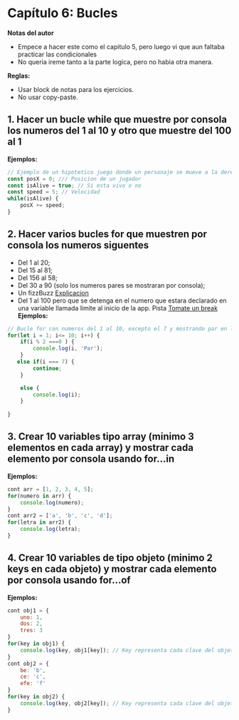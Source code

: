# Capítulo 6: Bucles

**Notas del autor**
+ Empece a hacer este como el capitulo 5, pero luego vi que aun faltaba practicar las condicionales
+ No queria ireme tanto a la parte logica, pero no habia otra manera.

**Reglas:**
- Usar block de notas para los ejercicios.
- No usar copy-paste.

## 1. Hacer un bucle while que muestre por consola los numeros del 1 al 10 y otro que muestre del 100 al 1
**Ejemplos:**
```javascript
// Ejemplo de un hipotetico juego donde un personaje se mueve a la derecha mientras este vivo
const posX = 0; /// Posicion de un jugador
const isAlive = true; // Si esta vivo o no
const speed = 5; // Velocidad
while(isAlive) {
    posX += speed;
}
```

## 2. Hacer varios bucles for que muestren por consola los numeros siguentes
+ Del 1 al 20;
+ Del 15 al 81;
+ Del 156 al 58;
+ Del 30 a 90 (solo los numeros pares se mostraran por consola);
+ Un fizzBuzz [Explicacion](http://exponentis.es/el-test-de-fizz-buzz-para-contratar-programadores)
+ Del 1 al 100 pero que se detenga en el numero que estara declarado en una variable llamada limite al inicio de la app. Pista [Tomate un break](https://desarrolloweb.com/articulos/568.php)
**Ejemplos:**
```javascript
// Bucle for con numeros del 1 al 10, excepto el 7 y mostrando par en los numeros pares
for(let i = 1; i<= 10; i++) {
    if(i % 2 ===0 ) {
        console.log(i, 'Par');
    }
   else if(i === 7) {
        continue;
    }

    else {
        console.log(i);
    }
    
}

```

## 3. Crear 10 variables tipo array (minimo 3 elementos en cada array) y mostrar cada elemento por consola usando for...in
**Ejemplos:**
```javascript
cont arr = [1, 2, 3, 4, 5];
for(numero in arr) {
    console.log(numero);
}
cont arr2 = ['a', 'b', 'c', 'd'];
for(letra in arr2) {
    console.log(letra);
}
```

## 4. Crear 10 variables de tipo objeto (minimo 2 keys en cada objeto) y mostrar  cada elemento por consola usando for...of
**Ejemplos:**
```javascript
cont obj1 = {
    uno: 1,
    dos: 2,
    tres: 3
}
for(key in obj1) {
    console.log(key, obj1[key]); // Key representa cada clave del objeto (uno, dos y tres en este caso)
}
cont obj2 = {
    be: 'b',
    ce: 'c',
    efe: 'f'
}
for(key in obj2) {
    console.log(key, obj2[key]); // Key representa cada clave del objeto (be, ce y efe en este caso)
}
```